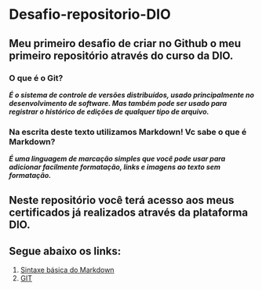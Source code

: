 # Desafio-repositorio-DIO

## Meu primeiro desafio de criar no Github o meu primeiro repositório através do curso da DIO.

### O que é o Git?

***É o sistema de controle de versões distribuídos, usado principalmente no desenvolvimento de software. Mas também  pode ser usado para registrar o histórico de edições de qualquer tipo de arquivo.***

### Na escrita deste texto utilizamos  Markdown! Vc sabe o que é Markdown?

***É uma linguagem de marcação simples que você pode usar para adicionar facilmente formatação, links e imagens ao texto sem formatação.***

## Neste repositório você terá acesso aos meus certificados já realizados através da plataforma DIO.

## Segue abaixo os links:

1. [Sintaxe básica do Markdown](https://www.markdownguide.org)
2. [GIT](https://git-scm.com/)







